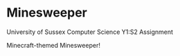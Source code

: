 # Minesweeper

University of Sussex Computer Science Y1:S2 Assignment

Minecraft-themed Minesweeper!
